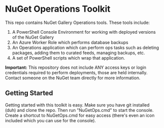 # NuGet Operations Toolkit

This repo contains NuGet Gallery Operations tools. These tools include:
1. A PowerShell Console Environment for working with deployed versions of the NuGet Gallery
2. An Azure Worker Role which performs database backups
3. An Operations application which can perform ops tasks such as deleting packages, adding them to curated feeds, managing backups, etc.
4. A set of PowerShell scripts which wrap that application.

**Important:** This repository does not include ANY access keys or login credentials required to perform deployments, those are held internally. Contact someone on the NuGet team directly for more information.

## Getting Started
Getting started with this toolkit is easy. Make sure you have git installed (duh) and clone the repo. Then run "NuGetOps.cmd" to start the console. Create a shortcut to NuGetOps.cmd for easy access (there's even an icon included which you can use for the console).